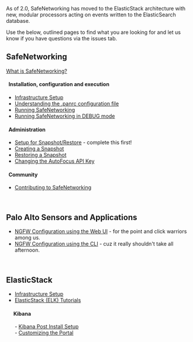 As of 2.0, SafeNetworking has moved to the ElasticStack architecture with new, modular processors acting on events written to the ElasticSearch database.  

Use the below, outlined pages to find what you are looking for and let us know if you have questions via the issues tab. 

## SafeNetworking
[What is SafeNetworking?](https://github.com/PaloAltoNetworks/safe-networking/wiki/What-is-SafeNetworking%3F)

#### &nbsp;&nbsp;Installation, configuration and execution
- [Infrastructure Setup](https://github.com/PaloAltoNetworks/safe-networking/wiki/Infrastructure-Setup)<br/>
- [Understanding the .panrc configuration file](https://github.com/PaloAltoNetworks/safe-networking/wiki/Default-.panrc-configuration-file)<br/>
- [Running SafeNetworking](https://github.com/PaloAltoNetworks/safe-networking/wiki/Running-SafeNetworking)<br/>
- [Running SafeNetworking in DEBUG mode](https://github.com/PaloAltoNetworks/safe-networking/wiki/Running-SafeNetworking-in-DEBUG-mode)<br/>

#### &nbsp;&nbsp;Administration
- [Setup for Snapshot/Restore](https://github.com/PaloAltoNetworks/safe-networking/wiki/Snapshot-Restore-Setup) - complete this first!
- [Creating a Snapshot](https://github.com/PaloAltoNetworks/safe-networking/wiki/Creating-a-Snapshot)
- [Restoring a Snapshot](https://github.com/PaloAltoNetworks/safe-networking/wiki/Restoring-a-Snapshot)
- [Changing the AutoFocus API Key](https://github.com/PaloAltoNetworks/safe-networking/wiki/Changing-the-Autofocus-API-Key)
#### &nbsp;&nbsp;Community
- [Contributing to SafeNetworking](https://github.com/PaloAltoNetworks/safe-networking/wiki/Contributing-to-SafeNetworking)
<br/>

## Palo Alto Sensors and Applications<a name="config-ngfw"></a>
- [NGFW Configuration using the Web UI](https://github.com/PaloAltoNetworks/safe-networking/wiki/NGFW-Configuration-using-the-Web-UI) - for the point and click warriors among us.<br/>
- [NGFW Configuration using the CLI](https://github.com/PaloAltoNetworks/safe-networking/wiki/NGFW-Configuration-using-the-CLI) - cuz it really shouldn't take all afternoon.
<br/>

## ElasticStack
- [Infrastructure Setup](https://github.com/PaloAltoNetworks/safe-networking/wiki/Infrastructure-Setup)</br>
- [ElasticStack (ELK) Tutorials](https://github.com/PaloAltoNetworks/safe-networking/wiki/ElasticStack-(ELK)-Tutorials)<br/>

#### &nbsp;&nbsp;&nbsp;&nbsp;&nbsp;&nbsp;Kibana
&nbsp;&nbsp;&nbsp;&nbsp;&nbsp;&nbsp;- [Kibana Post Install Setup](https://github.com/PaloAltoNetworks/safe-networking/wiki/Kibana-post-install-setup)<br/>
&nbsp;&nbsp;&nbsp;&nbsp;&nbsp;&nbsp;- [Customizing the Portal](https://github.com/PaloAltoNetworks/safe-networking/wiki/Customizing-the-Portal)
